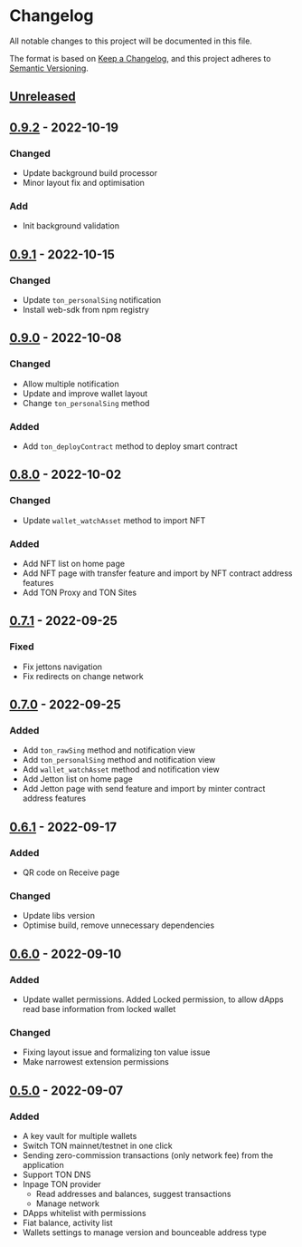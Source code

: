 # Changelog

All notable changes to this project will be documented in this file.

The format is based on [Keep a Changelog](https://keepachangelog.com/en/1.0.0/),
and this project adheres to [Semantic Versioning](https://semver.org/spec/v2.0.0.html).

## [Unreleased]

## [0.9.2] - 2022-10-19

### Changed

- Update background build processor
- Minor layout fix and optimisation

### Add

- Init background validation

## [0.9.1] - 2022-10-15

### Changed

- Update `ton_personalSing` notification
- Install web-sdk from npm registry

## [0.9.0] - 2022-10-08

### Changed

- Allow multiple notification
- Update and improve wallet layout
- Change `ton_personalSing` method

### Added

- Add `ton_deployContract` method to deploy smart contract

## [0.8.0] - 2022-10-02

### Changed

- Update `wallet_watchAsset` method to import NFT

### Added

- Add NFT list on home page
- Add NFT page with transfer feature and import by NFT contract address features
- Add TON Proxy and TON Sites

## [0.7.1] - 2022-09-25

### Fixed

- Fix jettons navigation
- Fix redirects on change network

## [0.7.0] - 2022-09-25

### Added

- Add `ton_rawSing` method and notification view
- Add `ton_personalSing` method and notification view
- Add `wallet_watchAsset` method and notification view
- Add Jetton list on home page
- Add Jetton page with send feature and import by minter contract address features

## [0.6.1] - 2022-09-17

### Added

- QR code on Receive page

### Changed

- Update libs version
- Optimise build, remove unnecessary dependencies

## [0.6.0] - 2022-09-10

### Added

- Update wallet permissions. Added Locked permission, to allow dApps read base information from locked wallet

### Changed

- Fixing layout issue and formalizing ton value issue
- Make narrowest extension permissions

## [0.5.0] - 2022-09-07

### Added

- A key vault for multiple wallets
- Switch TON mainnet/testnet in one click
- Sending zero-commission transactions (only network fee) from the application
- Support TON DNS
- Inpage TON provider
  - Read addresses and balances, suggest transactions
  - Manage network
- DApps whitelist with permissions
- Fiat balance, activity list
- Wallets settings to manage version and bounceable address type

[unreleased]: https://github.com/OpenProduct/openmask-extension/compare/v0.9.2...HEAD
[0.9.2]: https://github.com/OpenProduct/openmask-extension/compare/v0.9.1...v0.9.2
[0.9.1]: https://github.com/OpenProduct/openmask-extension/compare/v0.9.0...v0.9.1
[0.9.0]: https://github.com/OpenProduct/openmask-extension/compare/v0.8.0...v0.9.0
[0.8.0]: https://github.com/OpenProduct/openmask-extension/compare/v0.7.1...v0.8.0
[0.7.1]: https://github.com/OpenProduct/openmask-extension/compare/v0.7.0...v0.7.1
[0.7.0]: https://github.com/OpenProduct/openmask-extension/compare/v0.6.1...v0.7.0
[0.6.1]: https://github.com/OpenProduct/openmask-extension/compare/v0.6.0...v0.6.1
[0.6.0]: https://github.com/OpenProduct/openmask-extension/compare/v0.5.0...v0.6.0
[0.5.0]: https://github.com/OpenProduct/openmask-extension/releases/tag/v0.5.0
